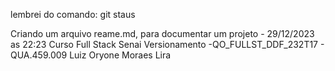 lembrei do comando: git staus

Criando um arquivo reame.md, para documentar um projeto - 29/12/2023 as 22:23
Curso Full Stack Senai
Versionamento -QO_FULLST_DDF_232T17 - QUA.459.009
Luiz Oryone Moraes Lira
